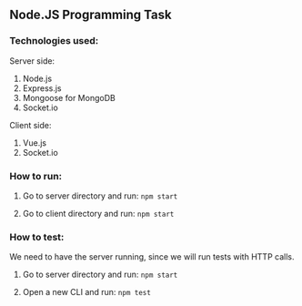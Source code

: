 ## Node.JS Programming Task

### Technologies used:

Server side:
1. Node.js
2. Express.js
3. Mongoose for MongoDB
4. Socket.io

Client side:

1. Vue.js
2. Socket.io

### How to run:

1. Go to server directory and run: `npm start`

3. Go to client directory and run: `npm start`

### How to test:

We need to have the server running, since we will run tests with HTTP calls.

1. Go to server directory and run: `npm start`

2. Open a new CLI and run: `npm test`
